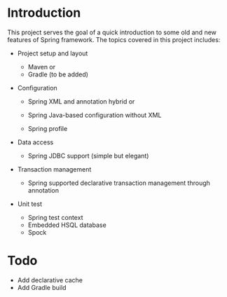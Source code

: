 Introduction
=================

This project serves the goal of a quick introduction to some old and new features of Spring framework. The topics covered in this project includes:
* Project setup and layout
  * Maven or
  * Gradle (to be added)
  
* Configuration
  * Spring XML and annotation hybrid or
  * Spring Java-based configuration without XML
  
  * Spring profile
  
* Data access
  * Spring JDBC support (simple but elegant)
 
* Transaction management
  * Spring supported declarative transaction management through annotation
  
* Unit test
  * Spring test context
  * Embedded HSQL database
  * Spock


Todo
=======
* Add declarative cache
* Add Gradle build

